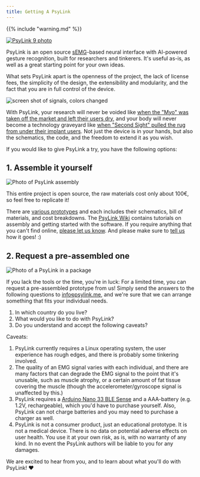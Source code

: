 ```yaml
---
title: Getting A PsyLink
---
```


{{% include "warning.md" %}}

[![PsyLink 9 photo](/img/prototypes/p9.1.jpg)](/p9.2)

PsyLink is an open source [sEMG](https://en.wikipedia.org/wiki/Electromyography)-based neural interface with AI-powered gesture recognition, built for researchers and tinkerers.  It's useful as-is, as well as a great starting point for your own ideas.

What sets PsyLink apart is the openness of the project, the lack of license fees, the simplicity of the design, the extensibility and modularity, and the fact that you are in full control of the device.

![screen shot of signals, colors changed](/img/signals.png)

With PsyLink, your research will never be voided like [when the "Myo" was taken off the market and left their users dry](https://www.zdnet.com/article/thalmic-labs-shuts-down-myo-gesture-control-armband-project/), and your body will never become a technology graveyard like [when "Second Sight" pulled the rug from under their implant users](https://spectrum.ieee.org/bionic-eye-obsolete).  Not just the device is in your hands, but also the schematics, the code, and the freedom to extend it as you wish.

If you would like to give PsyLink a try, you have the following options:

## 1. Assemble it yourself

![Photo of PsyLink assembly](/img/assembly.jpg)

This entire project is open source, the raw materials cost only about 100€, so feel free to replicate it!

There are [various prototypes](/prototypes) and each includes their schematics, bill of materials, and cost breakdowns.  The [PsyLink Wiki](https://codeberg.org/psylink/psylink/wiki) contains tutorials on assembly and getting started with the software.  If you require anything that you can't find online, [please let us know](https://codeberg.org/psylink/psylink/issues).  And please make sure to [tell us](/faq#contact) how it goes! :)

## 2. Request a pre-assembled one

![Photo of a PsyLink in a package](/img/packed.jpg)

If you lack the tools or the time, you're in luck:  For a limited time, you can request a pre-assembled prototype from us!  Simply send the answers to the following questions to <u>info໑psylink.me</u>, and we're sure that we can arrange something that fits your individual needs.

1. In which country do you live?
2. What would you like to do with PsyLink?
3. Do you understand and accept the following caveats?

Caveats:

1. PsyLink currently requires a Linux operating system, the user experience has rough edges, and there is probably some tinkering involved.
2. The quality of an EMG signal varies with each individual, and there are many factors that can degrade the EMG signal to the point that it's unusable, such as muscle atrophy, or a certain amount of fat tissue covering the muscle (though the accelerometer/gyroscope signal is unaffected by this.)
3. PsyLink requires a [Arduino Nano 33 BLE Sense](https://docs.arduino.cc/hardware/nano-33-ble-sense) and a AAA-battery (e.g. 1.2V, rechargeable), which you'd have to purchase yourself.  Also, PsyLink can not charge batteries and you may need to purchase a charger as well.
4. PsyLink is not a consumer product, just an educational prototype.  It is not a medical device.  There is no data on potential adverse effects on user health.  You use it at your own risk, as is, with no warranty of any kind. In no event the PsyLink authors will be liable to you for any damages.

We are excited to hear from you, and to learn about what you'll do with PsyLink! ♥
